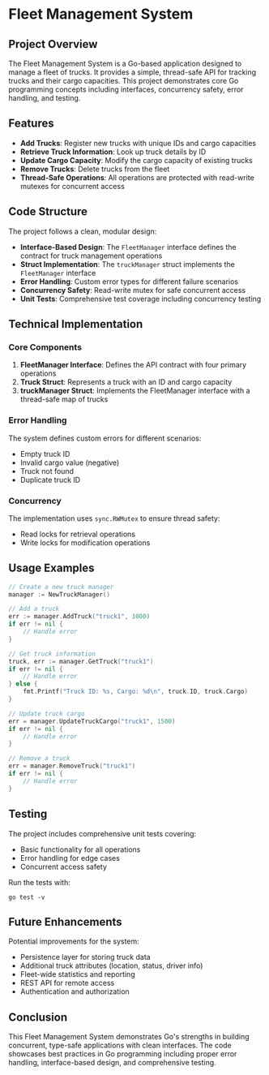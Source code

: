 # Fleet Management System

## Project Overview
The Fleet Management System is a Go-based application designed to manage a fleet of trucks. It provides a simple, thread-safe API for tracking trucks and their cargo capacities. This project demonstrates core Go programming concepts including interfaces, concurrency safety, error handling, and testing.

## Features
- **Add Trucks**: Register new trucks with unique IDs and cargo capacities
- **Retrieve Truck Information**: Look up truck details by ID
- **Update Cargo Capacity**: Modify the cargo capacity of existing trucks
- **Remove Trucks**: Delete trucks from the fleet
- **Thread-Safe Operations**: All operations are protected with read-write mutexes for concurrent access

## Code Structure
The project follows a clean, modular design:

- **Interface-Based Design**: The `FleetManager` interface defines the contract for truck management operations
- **Struct Implementation**: The `truckManager` struct implements the `FleetManager` interface
- **Error Handling**: Custom error types for different failure scenarios
- **Concurrency Safety**: Read-write mutex for safe concurrent access
- **Unit Tests**: Comprehensive test coverage including concurrency testing

## Technical Implementation

### Core Components
1. **FleetManager Interface**: Defines the API contract with four primary operations
2. **Truck Struct**: Represents a truck with an ID and cargo capacity
3. **truckManager Struct**: Implements the FleetManager interface with a thread-safe map of trucks

### Error Handling
The system defines custom errors for different scenarios:
- Empty truck ID
- Invalid cargo value (negative)
- Truck not found
- Duplicate truck ID

### Concurrency
The implementation uses `sync.RWMutex` to ensure thread safety:
- Read locks for retrieval operations
- Write locks for modification operations

## Usage Examples
```go
// Create a new truck manager
manager := NewTruckManager()

// Add a truck
err := manager.AddTruck("truck1", 1000)
if err != nil {
    // Handle error
}

// Get truck information
truck, err := manager.GetTruck("truck1")
if err != nil {
    // Handle error
} else {
    fmt.Printf("Truck ID: %s, Cargo: %d\n", truck.ID, truck.Cargo)
}

// Update truck cargo
err = manager.UpdateTruckCargo("truck1", 1500)
if err != nil {
    // Handle error
}

// Remove a truck
err = manager.RemoveTruck("truck1")
if err != nil {
    // Handle error
}
```

## Testing
The project includes comprehensive unit tests covering:
- Basic functionality for all operations
- Error handling for edge cases
- Concurrent access safety

Run the tests with:
```
go test -v
```

## Future Enhancements
Potential improvements for the system:
- Persistence layer for storing truck data
- Additional truck attributes (location, status, driver info)
- Fleet-wide statistics and reporting
- REST API for remote access
- Authentication and authorization

## Conclusion
This Fleet Management System demonstrates Go's strengths in building concurrent, type-safe applications with clean interfaces. The code showcases best practices in Go programming including proper error handling, interface-based design, and comprehensive testing.